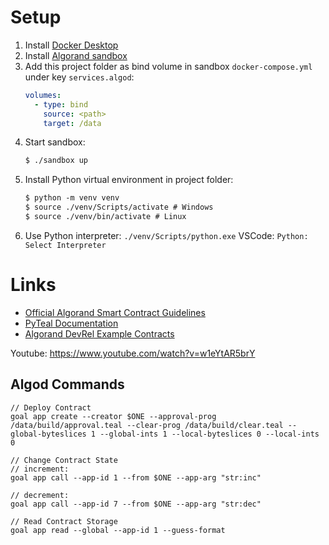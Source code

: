 # Setup

1. Install [Docker Desktop](https://www.docker.com/products/docker-desktop)
2. Install [Algorand sandbox](https://github.com/algorand/sandbox)
3. Add this project folder as bind volume in sandbox `docker-compose.yml` under key `services.algod`:
   ```yml
   volumes:
     - type: bind
       source: <path>
       target: /data
   ```
4. Start sandbox:
   ```txt
   $ ./sandbox up
   ```
5. Install Python virtual environment in project folder:
   ```txt
   $ python -m venv venv
   $ source ./venv/Scripts/activate # Windows
   $ source ./venv/bin/activate # Linux
   ```
6. Use Python interpreter: `./venv/Scripts/python.exe`
   VSCode: `Python: Select Interpreter`

# Links

- [Official Algorand Smart Contract Guidelines](https://developer.algorand.org/docs/get-details/dapps/avm/teal/guidelines/)
- [PyTeal Documentation](https://pyteal.readthedocs.io/en/latest/index.html)
- [Algorand DevRel Example Contracts](https://github.com/algorand/smart-contracts)

Youtube: https://www.youtube.com/watch?v=w1eYtAR5brY

## Algod Commands

```
// Deploy Contract
goal app create --creator $ONE --approval-prog /data/build/approval.teal --clear-prog /data/build/clear.teal --global-byteslices 1 --global-ints 1 --local-byteslices 0 --local-ints 0

// Change Contract State
// increment:
goal app call --app-id 1 --from $ONE --app-arg "str:inc"

// decrement:
goal app call --app-id 7 --from $ONE --app-arg "str:dec"

// Read Contract Storage
goal app read --global --app-id 1 --guess-format

```
